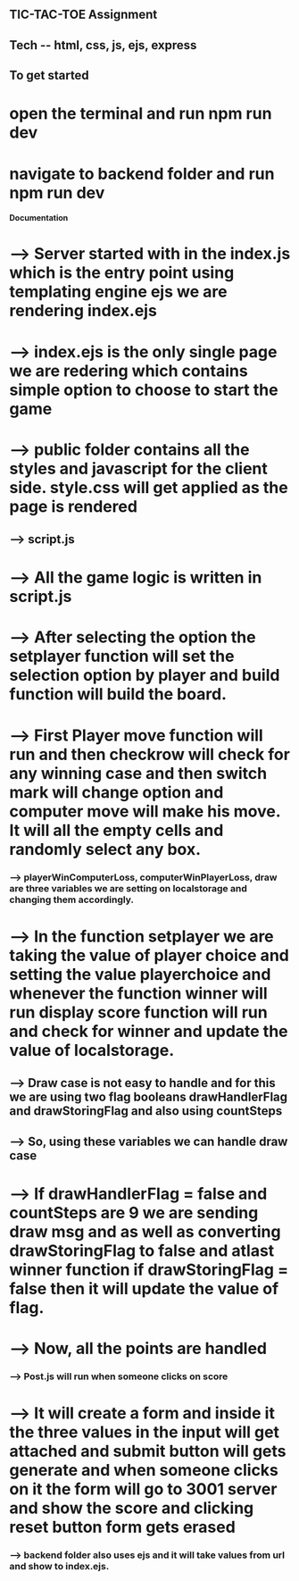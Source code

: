 ## TIC-TAC-TOE Assignment


## Tech -- html, css, js, ejs, express

## To get started

# open the terminal and run npm run dev

# navigate to backend folder and run npm run dev

#### Documentation

# --> Server started with in the index.js which is the entry point using templating engine ejs we are rendering index.ejs

# --> index.ejs is the only single page we are redering which contains simple option to choose to start the game
# --> public folder contains all the styles and javascript for the client side. style.css will get applied as the page is rendered


## --> script.js
# --> All the game logic is written in script.js

# --> After selecting the option the setplayer function will set the selection option by player and build function will build the board.
# --> First Player move function will run and then checkrow will check for any winning case and then switch mark will change option and computer move will make his move. It will all the empty cells and randomly select any  box.

 ### --> playerWinComputerLoss, computerWinPlayerLoss, draw are three variables we are setting on localstorage and changing them accordingly.
 # --> In the function setplayer we are taking the value of player choice and setting  the value playerchoice and whenever the function winner will run display score function will run and check for winner and update the value of localstorage.

 ## --> Draw case is not easy to handle and for this we are using two flag booleans  drawHandlerFlag and drawStoringFlag and also using countSteps

 ## --> So, using these variables we can handle draw case 
 # -->  If drawHandlerFlag = false and countSteps are 9 we are sending draw msg and as well as converting drawStoringFlag to false and atlast winner function if drawStoringFlag = false then it will update the value of flag.

 # --> Now, all the points are handled 
 ### --> Post.js will run when someone clicks on score 
 # --> It will create a form and inside it the three values in the input will get attached and submit button will gets generate and when someone clicks on it the form will go to 3001 server and show the score and clicking reset button form gets erased 

 ### --> backend folder also uses ejs and it will take values from url and show to index.ejs.   
     